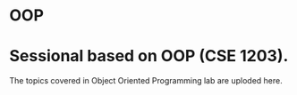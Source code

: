 # OOP
# Sessional based on OOP (CSE 1203).
The topics covered in Object Oriented Programming lab are uploded here.
